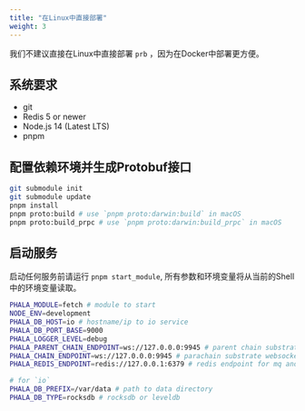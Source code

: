 ```yaml
---
title: "在Linux中直接部署"
weight: 3
---
```


我们不建议直接在Linux中直接部署 `prb` ，因为在Docker中部署更方便。
## 系统要求

- git
- Redis 5 or newer
- Node.js 14 (Latest LTS)
- pnpm

## 配置依赖环境并生成Protobuf接口

```bash
git submodule init
git submodule update
pnpm install
pnpm proto:build # use `pnpm proto:darwin:build` in macOS
pnpm proto:build_prpc # use `pnpm proto:darwin:build_prpc` in macOS
```

## 启动服务

启动任何服务前请运行 `pnpm start_module`, 所有参数和环境变量将从当前的Shell中的环境变量读取。

```bash
PHALA_MODULE=fetch # module to start
NODE_ENV=development
PHALA_DB_HOST=io # hostname/ip to io service
PHALA_DB_PORT_BASE=9000
PHALA_LOGGER_LEVEL=debug
PHALA_PARENT_CHAIN_ENDPOINT=ws://127.0.0.0:9945 # parent chain substrate websocket endpoint
PHALA_CHAIN_ENDPOINT=ws://127.0.0.0:9945 # parachain substrate websocket endpoint
PHALA_REDIS_ENDPOINT=redis://127.0.0.1:6379 # redis endpoint for mq and rpc

# for `io`
PHALA_DB_PREFIX=/var/data # path to data directory
PHALA_DB_TYPE=rocksdb # rocksdb or leveldb
```
